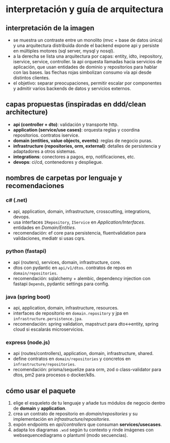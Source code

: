 # interpretación y guía de arquitectura

## interpretación de la imagen
- se muestra un contraste entre un monolito (mvc + base de datos única) y una arquitectura distribuida donde el backend expone api y persiste en múltiples motores (sql server, mysql y nosql).
- a la derecha se lista una arquitectura por capas: entity, idto, irepository, iservice, service, controller. la api orquesta llamadas hacia servicios de aplicación, que usan entidades de dominio y repositorios para hablar con las bases. las flechas rojas simbolizan consumo vía api desde distintos clientes.
- el objetivo: separar preocupaciones, permitir escalar por componentes y admitir varios backends de datos y servicios externos.

## capas propuestas (inspiradas en ddd/clean architecture)
- **api (controller + dto)**: validación y transporte http.
- **application (service/use cases)**: orquesta reglas y coordina repositorios. contratos iservice.
- **domain (entities, value objects, events)**: reglas de negocio puras.
- **infrastructure (repositories, orm, external)**: detalles de persistencia y adaptadores a otros sistemas.
- **integrations**: conectores a pagos, erp, notificaciones, etc.
- **devops**: ci/cd, contenedores y despliegue.

## nombres de carpetas por lenguaje y recomendaciones

### c# (.net)
- api, application, domain, infrastructure, crosscutting, integrations, devops.
- usa interfaces `IRepository`, `IService` en *Application/Interfaces*. entidades en *Domain/Entities*.
- recomendación: ef core para persistencia, fluentvalidation para validaciones, mediatr si usas cqrs.

### python (fastapi)
- api (routers), services, domain, infrastructure, core.
- dtos con pydantic en `api/v1/dtos`. contratos de repos en `domain/repositories`.
- recomendación: sqlalchemy + alembic, dependency injection con fastapi `Depends`, pydantic settings para config.

### java (spring boot)
- api, application, domain, infrastructure, resources.
- interfaces de repositorio en `domain.repository` y jpa en `infrastructure.persistence.jpa`.
- recomendación: spring validation, mapstruct para dto<->entity, spring cloud si escalarás microservicios.

### express (node.js)
- api (routes/controllers), application, domain, infrastructure, shared.
- define contratos en `domain/repositories` y concretos en `infrastructure/repositories`.
- recomendación: prisma/sequelize para orm, zod o class-validator para dtos, pm2 para procesos o docker/k8s.

## cómo usar el paquete
1. elige el esqueleto de tu lenguaje y añade tus módulos de negocio dentro de **domain** y **application**.
2. crea un contrato de repositorio en *domain/repositories* y su implementación en *infrastructure/repositories*.
3. expón endpoints en *api/controllers* que consuman **services/usecases**.
4. adapta los diagramas `.wsd` según tu contexto y rinde imágenes con websequencediagrams o plantuml (modo secuencias).

